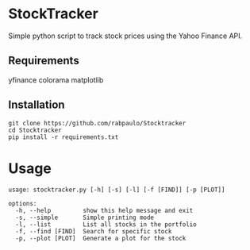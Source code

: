 # StockTracker
Simple python script to track stock prices using the Yahoo Finance API.

## Requirements
yfinance
colorama
matplotlib

## Installation
```
git clone https://github.com/rabpaulo/Stocktracker
cd Stocktracker
pip install -r requirements.txt
```
# Usage
```
usage: stocktracker.py [-h] [-s] [-l] [-f [FIND]] [-p [PLOT]]

options:
  -h, --help         show this help message and exit
  -s, --simple       Simple printing mode
  -l, --list         List all stocks in the portfolio
  -f, --find [FIND]  Search for specific stock
  -p, --plot [PLOT]  Generate a plot for the stock
```
